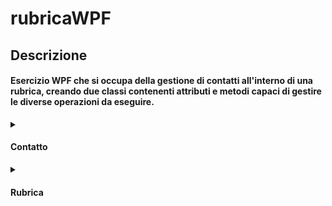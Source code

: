 # rubricaWPF
## Descrizione
#### Esercizio WPF che si occupa della gestione di contatti all'interno di una rubrica, creando due classi contenenti attributi e metodi capaci di gestire le diverse operazioni da eseguire.

<details>
<summary><h4>Contatto</h4></summary>
La prima cosa da fare sarà creare la classe <b><i>Contatto</i></b> con i suoi attributi e metodi.
<br><br>
<details>
<br>
<summary>Attributi</summary>
Iniziamo col creare gli attributi

```c#
internal class Contatto
{
    private int numero;
    private string nome;
    private string cognome;
```

Iniziamo col creare gli attributi necessari : <b><i>numero</i></b>, <b><i>nome</i></b> e <b><i>cognome</i></b>. Li dichiariamo come privati, di modo che non siano direttamente modificabili, rispettando così l'incapsulamento.<br>


```c#
    public int Numero { get => numero; set => numero = value; }
    public string Nome { get => nome; set => nome = value; }
    public string Cognome { get => cognome; set => cognome = value; }
```    


Proseguiamo poi col creare una property per attributo, di modo da poterci accedere al di fuori della nostra classe.
</details>

<details>
<summary>Metodi</summary>
Proseguiamo poi col creare i metodi necessari alla nostra classe <b><i>Contatto</i></b>
</details>
</details>

<details>
  <summary><h4>Rubrica</h4></summary>
  Proseguiamo ora con la creazione della nostra classe rubrica, che dovrà essere in grado di gestire ino a 100 oggetti di tipo <b><i>Contatto</i></b>.
  <br><br>
  <details>
    <summary>Attributi</summary>
  </details>
    <details>
    <summary>Metodi</summary>
  </details>
</details>








